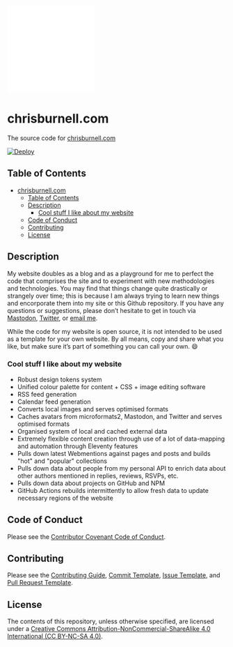 <img src="images/raven.svg" width="200" height="200" alt="">

# chrisburnell.com

The source code for [chrisburnell.com](https://chrisburnell.com/)

[![Deploy](https://github.com/chrisburnell/chrisburnell.com/workflows/Deploy/badge.svg)](https://github.com/chrisburnell/chrisburnell.com/actions?query=workflow%3A%22Deploy%22)

## Table of Contents

- [chrisburnell.com](#chrisburnellcom)
  - [Table of Contents](#table-of-contents)
  - [Description](#description)
    - [Cool stuff I like about my website](#cool-stuff-i-like-about-my-website)
  - [Code of Conduct](#code-of-conduct)
  - [Contributing](#contributing)
  - [License](#license)

## Description

My website doubles as a blog and as a playground for me to perfect the code that
comprises the site and to experiment with new methodologies and technologies.
You may find that things change quite drastically or strangely over time; this
is because I am always trying to learn new things and encorporate them into my
site or this Github repository. If you have any questions or suggestions, please
don’t hesitate to get in touch via [Mastodon](https://social.chrisburnell.com/@chris),
[Twitter](https://twitter.com/iamchrisburnell), or [email me](mailto:me@chrisburnell.com).

While the code for my website is open source, it is not intended to be used as a template for your own website. By all means, copy and share what you like, but make sure it’s part of something you can call your own. 😄

### Cool stuff I like about my website

- Robust design tokens system
- Unified colour palette for content + CSS + image editing software
- RSS feed generation
- Calendar feed generation
- Converts local images and serves optimised formats
- Caches avatars from microformats2, Mastodon, and Twitter and serves optimised formats
- Organised system of local and cached external data
- Extremely flexible content creation through use of a lot of data-mapping and automation through Eleventy features
- Pulls down latest Webmentions against pages and posts and builds "hot" and "popular" collections
- Pulls down data about people from my personal API to enrich data about other authors mentioned in replies, reviews, RSVPs, etc.
- Pulls down data about projects on GitHub and NPM
- GitHub Actions rebuilds intermittently to allow fresh data to update necessary regions of the website

## Code of Conduct

Please see the [Contributor Covenant Code of Conduct](CODE_OF_CONDUCT.md).

## Contributing

Please see the [Contributing Guide](CONTRIBUTING.md), [Commit Template](COMMIT_TEMPLATE.md), [Issue Template](ISSUE_TEMPLATE.md), and [Pull Request Template](PULL_REQUEST_TEMPLATE.md).

## License

The contents of this repository, unless otherwise specified, are licensed under a [Creative Commons Attribution-NonCommercial-ShareAlike 4.0 International (CC BY-NC-SA 4.0)](LICENSE).
